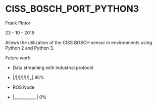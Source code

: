 # CISS_BOSCH_PORT_PYTHON3

Frank Pintor

23 - 10 - 2019

Allows the utilization of the CISS BOSCH sensor in environments using Python 2 and Python 3.



*Future work*

- Data streaming with industrial protocol

-    |/|/|/|/|/|_| 85%

- ROS Node

-    |___________| 0%